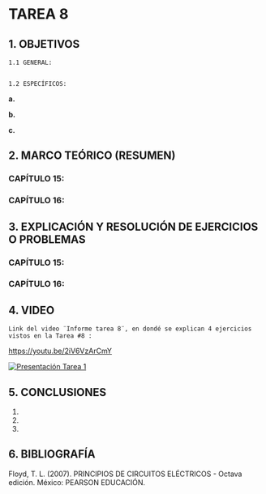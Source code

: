 # TAREA 8
## 1.	OBJETIVOS

	1.1	GENERAL: 


	1.2	ESPECÍFICOS:

**a.**	
		
**b.**	

**c.**	

## 2.	MARCO TEÓRICO (RESUMEN)

### CAPÍTULO 15: 
	

### CAPÍTULO 16:


## 3.	EXPLICACIÓN Y RESOLUCIÓN DE EJERCICIOS O PROBLEMAS
	
### CAPÍTULO 15:

### CAPÍTULO 16:

## 4.	VIDEO
	
	Link del video ¨Informe tarea 8¨, en dondé se explican 4 ejercicios vistos en la Tarea #8 :
	
https://youtu.be/2iV6VzArCmY
	
	
[![Presentación Tarea 1](https://img.youtube.com/vi/2iV6VzArCmY/0.jpg)](https://www.youtube.com/watch?v=2iV6VzArCmY)
	
## 5.	CONCLUSIONES
        
   1.
   
   2.
   
   3.
   

## 6.	BIBLIOGRAFÍA

Floyd, T. L. (2007). PRINCIPIOS DE CIRCUITOS ELÉCTRICOS - Octava edición. México: PEARSON EDUCACIÓN.

